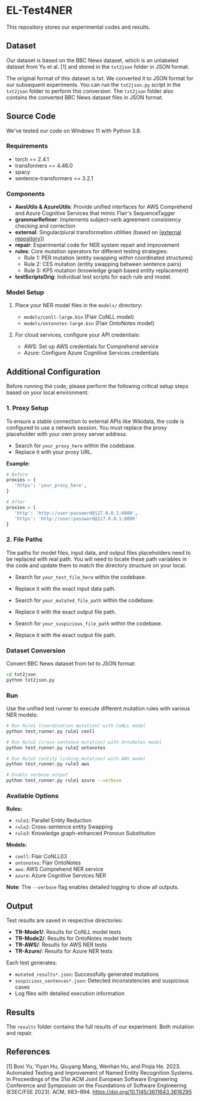 # EL-Test4NER
This repository stores our experimental codes and results.

## Dataset
Our dataset is based on the BBC News dataset, which is an unlabeled dataset from Yu et al. [1] and stored in the `txt2json` folder in JSON format.

The original format of this dataset is txt. We converted it to JSON format for our subsequent experiments. You can run the `txt2json.py` script in the `txt2json` folder to perform this conversion.
The `txt2json` folder also contains the converted BBC News dataset files in JSON format. 



## Source Code
We've tested our code on Windows 11 with Python 3.8.

### Requirements
- torch == 2.4.1
- transformers == 4.46.0
- spacy
- sentence-transformers == 3.2.1


### Components

- **AwsUtils & AzureUtils**: Provide unified interfaces for AWS Comprehend and Azure Cognitive Services that mimic Flair's SequenceTagger
- **grammarRefiner**: Implements subject-verb agreement consistency checking and correction
- **external**: Singular/plural transformation utilities (based on [[external repository](https://github.com/test4mt/BDTD)])
- **repair**: Experimental code for NER system repair and improvement
- **rules**: Core mutation operators for different testing strategies:
  - Rule 1: PER mutation (entity swapping within coordinated structures)
  - Rule 2: CES mutation (entity swapping between sentence pairs)
  - Rule 3: KPS mutation (knowledge graph based entity replacement)
- **testScriptsOrig**: Individual test scripts for each rule and model.

### Model Setup

1. Place your NER model files in the `models/` directory:
   - `models/conll-large.bin` (Flair CoNLL model)
   - `models/ontonotes-large.bin` (Flair OntoNotes model)

2. For cloud services, configure your API credentials:
   - AWS: Set up AWS credentials for Comprehend service
   - Azure: Configure Azure Cognitive Services credentials

## Additional Configuration

Before running the code, please perform the following critical setup steps based on your local environment.

### 1\. Proxy Setup

To ensure a stable connection to external APIs like Wikidata, the code is configured to use a network session. You must replace the proxy placeholder with your own proxy server address.

  * Search for `your_proxy_here` within the codebase.
  * Replace it with your proxy URL.

**Example:**

```python
# Before
proxies = {
   'https': 'your_proxy_here',
}

# After
proxies = {
   'http': 'http://user:password@127.0.0.1:8080',
   'https': 'http://user:password@127.0.0.1:8080'
}
```

### 2\. File Paths

The paths for model files, input data, and output files placeholders need to be replaced with real path. You will need to locate these path variables in the code and update them to match the directory structure on your local.

  * Search for `your_test_file_here` within the codebase.
  * Replace it with the exact input data path.

  * Search for `your_mutated_file_path` within the codebase.
  * Replace it with the exact output file path.

  * Search for `your_suspicious_file_path` within the codebase.
  * Replace it with the exact output file path.


### Dataset Conversion

Convert BBC News dataset from txt to JSON format:

```bash
cd txt2json
python txt2json.py
```



### Run
Use the unified test runner to execute different mutation rules with various NER models:

```bash
# Run Rule1 (coordination mutation) with CoNLL model
python test_runner.py rule1 conll

# Run Rule2 (cross-sentence mutation) with OntoNotes model
python test_runner.py rule2 ontonotes

# Run Rule3 (entity linking mutation) with AWS model
python test_runner.py rule3 aws

# Enable verbose output
python test_runner.py rule1 azure --verbose
```

### Available Options

**Rules:**

  * `rule1`: Parallel Entity Reduction
  * `rule2`: Cross-sentence entity Swapping
  * `rule3`: Knowledge graph-enhanced Pronoun Substitution

**Models:**

  * `conll`: Flair CoNLL03 
  * `ontonotes`: Flair OntoNotes 
  * `aws`: AWS Comprehend NER service
  * `azure`: Azure Cognitive Services NER

**Note**: The `--verbose` flag enables detailed logging to show all outputs.

## Output

Test results are saved in respective directories:
- **TR-Mode1/**: Results for CoNLL model tests
- **TR-Mode2/**: Results for OntoNotes model tests  
- **TR-AWS/**: Results for AWS NER tests
- **TR-Azure/**: Results for Azure NER tests

Each test generates:
- `mutated_results*.json`: Successfully generated mutations
- `suspicious_sentences*.json`: Detected inconsistencies and suspicious cases
- Log files with detailed execution information


## Results
The `results` folder contains the full results of our experiment. Both mutation and repair.


## References
[1] Boxi Yu, Yiyan Hu, Qiuyang Mang, Wenhan Hu, and Pinjia He. 2023. Automated Testing and Improvement of Named Entity Recognition Systems. In Proceedings of the 31st ACM Joint European Software Engineering Conference and Symposium on the Foundations of Software Engineering (ESEC/FSE 2023). ACM, 883–894. https://doi.org/10.1145/3611643.3616295






